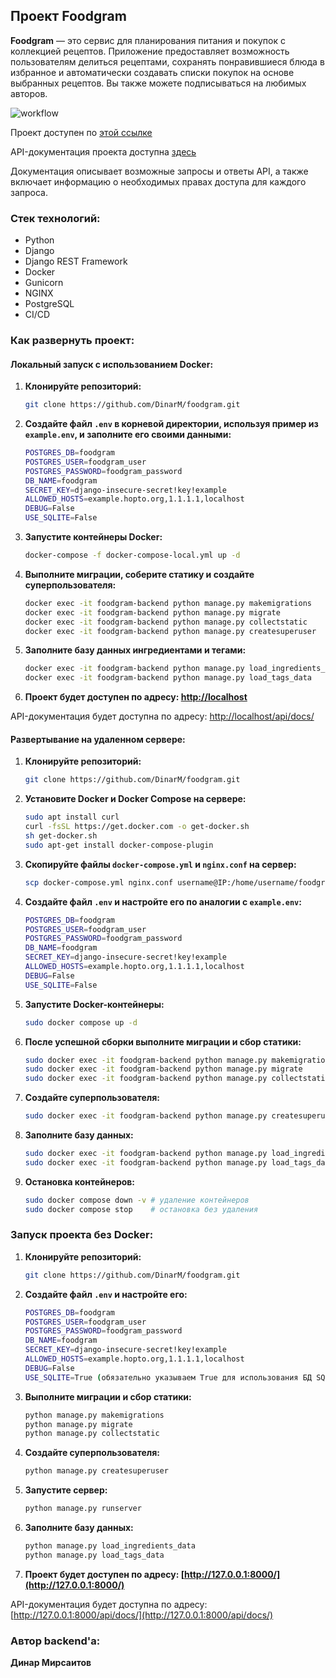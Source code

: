 ## Проект **Foodgram**

**Foodgram** — это сервис для планирования питания и покупок с коллекцией рецептов. Приложение предоставляет возможность пользователям делиться рецептами, сохранять понравившиеся блюда в избранное и автоматически создавать списки покупок на основе выбранных рецептов. Вы также можете подписываться на любимых авторов.

![workflow](https://github.com/DinarM/foodgram/actions/workflows/main.yml)

Проект доступен по [этой ссылке](https://foodgram-dinar.hopto.org/)

API-документация проекта доступна [здесь](https://foodgram-dinar.hopto.org/api/docs/)

Документация описывает возможные запросы и ответы API, а также включает информацию о необходимых правах доступа для каждого запроса.

### Стек технологий:
- Python
- Django
- Django REST Framework
- Docker
- Gunicorn
- NGINX
- PostgreSQL
- CI/CD

### Как развернуть проект:

#### Локальный запуск с использованием Docker:

1. **Клонируйте репозиторий:**
   ```bash
   git clone https://github.com/DinarM/foodgram.git
   ```

2. **Создайте файл `.env` в корневой директории, используя пример из `example.env`, и заполните его своими данными:**
   ```bash
   POSTGRES_DB=foodgram
   POSTGRES_USER=foodgram_user
   POSTGRES_PASSWORD=foodgram_password
   DB_NAME=foodgram
   SECRET_KEY=django-insecure-secret!key!example
   ALLOWED_HOSTS=example.hopto.org,1.1.1.1,localhost
   DEBUG=False
   USE_SQLITE=False
   ```

3. **Запустите контейнеры Docker:**
   ```bash
   docker-compose -f docker-compose-local.yml up -d
   ```

4. **Выполните миграции, соберите статику и создайте суперпользователя:**
   ```bash
   docker exec -it foodgram-backend python manage.py makemigrations
   docker exec -it foodgram-backend python manage.py migrate
   docker exec -it foodgram-backend python manage.py collectstatic
   docker exec -it foodgram-backend python manage.py createsuperuser
   ```

5. **Заполните базу данных ингредиентами и тегами:**
   ```bash
   docker exec -it foodgram-backend python manage.py load_ingredients_data
   docker exec -it foodgram-backend python manage.py load_tags_data
   ```

6. **Проект будет доступен по адресу: [http://localhost](http://localhost)**

API-документация будет доступна по адресу: [http://localhost/api/docs/](http://localhost/api/docs/)

#### Развертывание на удаленном сервере:

1. **Клонируйте репозиторий:**
   ```bash
   git clone https://github.com/DinarM/foodgram.git
   ```

2. **Установите Docker и Docker Compose на сервере:**
   ```bash
   sudo apt install curl
   curl -fsSL https://get.docker.com -o get-docker.sh
   sh get-docker.sh
   sudo apt-get install docker-compose-plugin
   ```

3. **Скопируйте файлы `docker-compose.yml` и `nginx.conf` на сервер:**
   ```bash
   scp docker-compose.yml nginx.conf username@IP:/home/username/foodgram
   ```

4. **Создайте файл `.env` и настройте его по аналогии с `example.env`:**
   ```bash
   POSTGRES_DB=foodgram
   POSTGRES_USER=foodgram_user
   POSTGRES_PASSWORD=foodgram_password
   DB_NAME=foodgram
   SECRET_KEY=django-insecure-secret!key!example
   ALLOWED_HOSTS=example.hopto.org,1.1.1.1,localhost
   DEBUG=False
   USE_SQLITE=False
   ```

5. **Запустите Docker-контейнеры:**
   ```bash
   sudo docker compose up -d
   ```

6. **После успешной сборки выполните миграции и сбор статики:**
   ```bash
   sudo docker exec -it foodgram-backend python manage.py makemigrations
   sudo docker exec -it foodgram-backend python manage.py migrate
   sudo docker exec -it foodgram-backend python manage.py collectstatic
   ```

7. **Создайте суперпользователя:**
   ```bash
   sudo docker exec -it foodgram-backend python manage.py createsuperuser
   ```

8. **Заполните базу данных:**
   ```bash
   sudo docker exec -it foodgram-backend python manage.py load_ingredients_data
   sudo docker exec -it foodgram-backend python manage.py load_tags_data
   ```

9. **Остановка контейнеров:**
   ```bash
   sudo docker compose down -v # удаление контейнеров
   sudo docker compose stop    # остановка без удаления
   ```

### Запуск проекта без Docker:

1. **Клонируйте репозиторий:**
   ```bash
   git clone https://github.com/DinarM/foodgram.git
   ```

2. **Создайте файл `.env` и настройте его:**
   ```bash
   POSTGRES_DB=foodgram
   POSTGRES_USER=foodgram_user
   POSTGRES_PASSWORD=foodgram_password
   DB_NAME=foodgram
   SECRET_KEY=django-insecure-secret!key!example
   ALLOWED_HOSTS=example.hopto.org,1.1.1.1,localhost
   DEBUG=False
   USE_SQLITE=True (обязательно указываем True для использования БД SQLite)
   ```

3. **Выполните миграции и сбор статики:**
   ```bash
   python manage.py makemigrations
   python manage.py migrate
   python manage.py collectstatic
   ```

4. **Создайте суперпользователя:**
   ```bash
   python manage.py createsuperuser
   ```

5. **Запустите сервер:**
   ```bash
   python manage.py runserver
   ```

6. **Заполните базу данных:**
   ```bash
   python manage.py load_ingredients_data
   python manage.py load_tags_data
   ```

7. **Проект будет доступен по адресу: [http://127.0.0.1:8000/](http://127.0.0.1:8000/)**

API-документация будет доступна по адресу: [http://127.0.0.1:8000/api/docs/](http://127.0.0.1:8000/api/docs/)

### Автор backend'а:
**Динар Мирсаитов**
